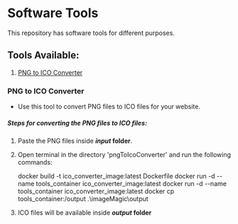 # Software Tools
This repository has software tools for different purposes. 

## Tools Available:
1. [PNG to ICO Converter](#png-to-ico-converter)


### PNG to ICO Converter
- Use this tool to convert PNG files to ICO files for your website. 

##### Steps for converting the PNG files to ICO files:
1. Paste the PNG files inside **_input_ folder**.
2. Open terminal in the directory 'pngToIcoConverter' and run the following commands:


    docker build -t ico_converter_image:latest Dockerfile
    docker run -d --name tools_container ico_converter_image:latest
    docker run -d --name tools_container ico_converter_image:latest
    docker cp tools_container:/output .\imageMagic\output


3. ICO files will be available inside **_output_ folder**